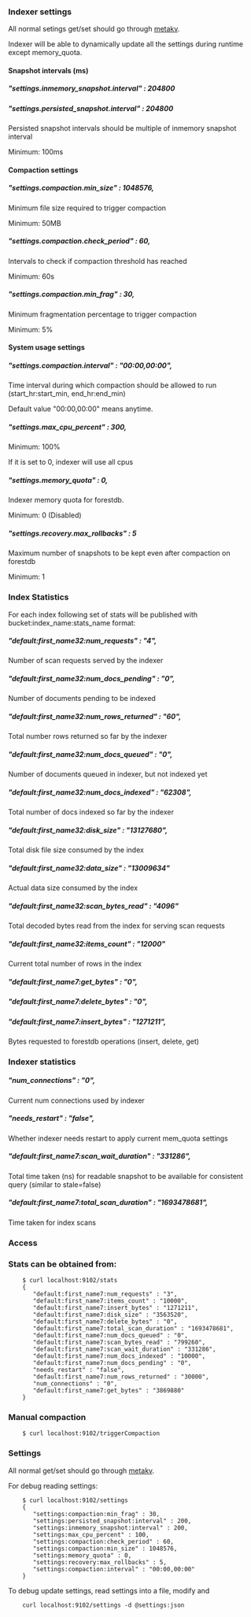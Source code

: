 ### Indexer settings

All normal setings get/set should go through [metakv](https://github.com/couchbase/cbauth/tree/master/metakv).

Indexer will be able to dynamically update all the settings during runtime except memory\_quota.

#### Snapshot intervals (ms)

##### "settings.inmemory\_snapshot.interval" : 204800
##### "settings.persisted\_snapshot.interval" : 204800

Persisted snapshot intervals should be multiple of inmemory snapshot interval

Minimum: 100ms

#### Compaction settings


##### "settings.compaction.min\_size" : 1048576,

Minimum file size required to trigger compaction

Minimum: 50MB


##### "settings.compaction.check\_period" : 60,

Intervals to check if compaction threshold has reached

Minimum: 60s


##### "settings.compaction.min\_frag" : 30,

Minimum fragmentation percentage to trigger compaction

Minimum: 5%

#### System usage settings


##### "settings.compaction.interval" : "00:00,00:00",

Time interval during which compaction should be allowed to run (start\_hr:start\_min, end\_hr:end\_min)

Default value "00:00,00:00" means anytime.


##### "settings.max\_cpu\_percent" : 300,

Minimum: 100%

If it is set to 0, indexer will use all cpus


##### "settings.memory\_quota" : 0,

Indexer memory quota for forestdb.

Minimum: 0 (Disabled)


##### "settings.recovery.max\_rollbacks" : 5

Maximum number of snapshots to be kept even after compaction on forestdb

Minimum: 1


### Index Statistics

For each index following set of stats will be published with bucket:index\_name:stats\_name format:

##### "default:first\_name32:num\_requests" : "4",
Number of scan requests served by the indexer


##### "default:first\_name32:num\_docs\_pending" : "0",
Number of documents pending to be indexed


##### "default:first\_name32:num\_rows\_returned" : "60",
Total number rows returned so far by the indexer


##### "default:first\_name32:num\_docs\_queued" : "0",
Number of documents queued in indexer, but not indexed yet


##### "default:first\_name32:num\_docs\_indexed" : "62308",
Total number of docs indexed so far by the indexer


##### "default:first\_name32:disk\_size" : "13127680",
Total disk file size consumed by the index


##### "default:first\_name32:data\_size" : "13009634"
Actual data size consumed by the index


##### "default:first\_name32:scan\_bytes\_read" : "4096"
Total decoded bytes read from the index for serving scan requests


##### "default:first\_name32:items\_count" : "12000"
Current total number of rows in the index


##### "default:first\_name7:get\_bytes" : "0",
##### "default:first\_name7:delete\_bytes" : "0",
##### "default:first\_name7:insert\_bytes" : "1271211",
Bytes requested to forestdb operations (insert, delete, get)

### Indexer statistics

##### "num\_connections" : "0",
Current num connections used by indexer


##### "needs\_restart" : "false",
Whether indexer needs restart to apply current mem\_quota settings


##### "default:first\_name7:scan\_wait\_duration" : "331286",
Total time taken (ns) for readable snapshot to be available for consistent query (similar to stale=false)


##### "default:first\_name7:total\_scan\_duration" : "1693478681",
Time taken for index scans

### Access

### Stats can be obtained from:

        $ curl localhost:9102/stats
        {
           "default:first_name7:num_requests" : "3",
           "default:first_name7:items_count" : "10000",
           "default:first_name7:insert_bytes" : "1271211",
           "default:first_name7:disk_size" : "3563520",
           "default:first_name7:delete_bytes" : "0",
           "default:first_name7:total_scan_duration" : "1693478681",
           "default:first_name7:num_docs_queued" : "0",
           "default:first_name7:scan_bytes_read" : "799260",
           "default:first_name7:scan_wait_duration" : "331286",
           "default:first_name7:num_docs_indexed" : "10000",
           "default:first_name7:num_docs_pending" : "0",
           "needs_restart" : "false",
           "default:first_name7:num_rows_returned" : "30000",
           "num_connections" : "0",
           "default:first_name7:get_bytes" : "3869880"
        }

### Manual compaction
        $ curl localhost:9102/triggerCompaction

### Settings
All normal get/set should go through [metakv](https://github.com/couchbase/cbauth/tree/master/metakv).

For debug reading settings:

        $ curl localhost:9102/settings
        {
           "settings:compaction:min_frag" : 30,
           "settings:persisted_snapshot:interval" : 200,
           "settings:inmemory_snapshot:interval" : 200,
           "settings:max_cpu_percent" : 100,
           "settings:compaction:check_period" : 60,
           "settings:compaction:min_size" : 1048576,
           "settings:memory_quota" : 0,
           "settings:recovery:max_rollbacks" : 5,
           "settings:compaction:interval" : "00:00,00:00"
        }
        
To debug update settings, read settings into a file, modify and

        curl localhost:9102/settings -d @settings:json

